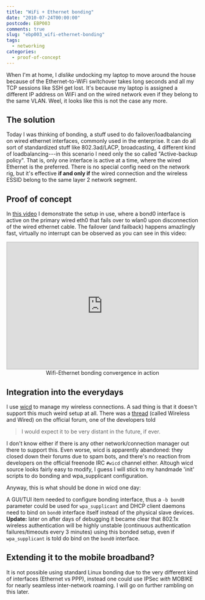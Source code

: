 ```yaml
---
title: "WiFi + Ethernet bonding"
date: "2010-07-24T00:00:00"
postcode: EBP003
comments: true
slug: "ebp003_wifi-ethernet-bonding"
tags:
  - networking
categories:
  - proof-of-concept
---
```


When I'm at home, I *dislike* undocking my laptop to move around the house because of the Ethernet-to-WiFi switchover takes long seconds and all my TCP sessions like SSH get lost. It's because my laptop is assigned a different IP address on WiFi and on the wired network even if they belong to the same VLAN. Weel, it looks like this is not the case any more.

<!--more-->

## The solution

Today I was thinking of bonding, a stuff used to do failover/loadbalancing on wired ethernet interfaces, commonly used in the enterprise. It can do all sort of standardized stuff like 802.3ad/LACP, broadcasting, 4 different kind of loadbalancing---in this scenario I need only the so called "Active-backup policy". That is, only one interface is active at a time, where the wired Ethernet is the preferred. There is no special config need on the network rig, but it's effective **if and only if** the wired connection and the wireless ESSID belong to the same layer 2 network segment.

## Proof of concept

In [this video](https://vimeo.com/41582323) I demonstrate the setup in use, where a bond0 interface is active on the primary wired eth0 that fails over to wlan0 upon disconnection of the wired ethernet cable. The failover (and failback) happens amazlingly fast, virtually no interrupt can be observed as you can see in this video:

<center><iframe style="border:2px solid #ccc" src="http://player.vimeo.com/video/41582323?title=1&amp;byline=0&amp;portrait=0&amp;color=f2f2f2" width="500" height="331" frameborder="0" webkitAllowFullScreen mozallowfullscreen allowFullScreen></iframe><br />Wifi-Ethernet bonding convergence in action</center>

## Integration into the everydays

I use [wicd](http://wicd.sourceforge.net/) to manage my wireless connections. A sad thing is that it doesn't support this much weird setup at all. There was a [thread](http://wicd.sourceforge.net/punbb/viewtopic.php?id=480) (called Wireless and Wired) on the official forum, one of the developers told

> I would expect it to be very distant in the future, if ever.
 
I don't know either if there is any other network/connection manager out there to support this. Even worse, wicd is apparently abandoned: they closed down their forums due to spam bots, and there's no reaction from developers on the official freenode IRC `#wicd` channel either.  Altough wicd source looks fairly easy to modify, I guess I will stick to my handmade 'init' scripts to do bonding and wpa_supplicant configuration.

Anyway, this is what should be done in wicd one day:

A GUI/TUI item needed to configure bonding interface, thus a `-b bond0` parameter could be used for `wpa_supplicant` and DHCP client daemons need to bind on `bond0` interface itself instead of the physical slave devices. 
**Update:** later on after days of debugging it became clear that 802.1x wireless authentication will be highly unstable (continuous authentication failures/timeouts every 3 minutes) using this bonded setup, even if `wpa_supplicant` is told do bind on the `bond0` interface.

## Extending it to the mobile broadband?

It is not possible using standard Linux bonding due to the very different kind of interfaces (Ethernet vs PPP), instead one could use IPSec *with* MOBIKE for nearly seamless inter-network roaming. I will go on further rambling on this later.

